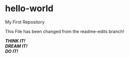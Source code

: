 # hello-world
My First Repository

This File has been changed from the readme-edits branch!

**_THINK IT!</br>
DREAM IT!</br>
DO IT!_**
